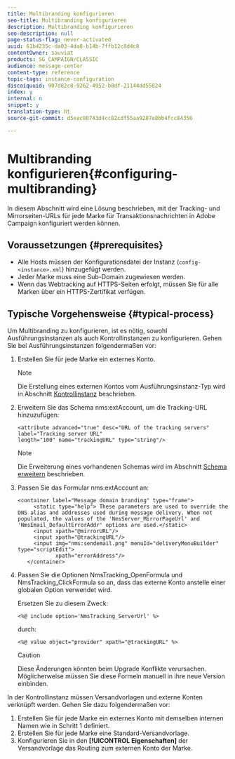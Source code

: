 ```yaml
---
title: Multibranding konfigurieren
seo-title: Multibranding konfigurieren
description: Multibranding konfigurieren
seo-description: null
page-status-flag: never-activated
uuid: 61b4235c-da03-4da8-b14b-7ffb12c8d4c8
contentOwner: sauviat
products: SG_CAMPAIGN/CLASSIC
audience: message-center
content-type: reference
topic-tags: instance-configuration
discoiquuid: 907d82c8-9262-4952-b8df-21144dd55824
index: y
internal: n
snippet: y
translation-type: ht
source-git-commit: d5eac80743d4cc82cdf55aa9287e8bb4fcc84356

---
```



# Multibranding konfigurieren{#configuring-multibranding}

In diesem Abschnitt wird eine Lösung beschrieben, mit der Tracking- und Mirrorseiten-URLs für jede Marke für Transaktionsnachrichten in Adobe Campaign konfiguriert werden können.

## Voraussetzungen {#prerequisites}

* Alle Hosts müssen der Konfigurationsdatei der Instanz (`config-<instance>.xml`) hinzugefügt werden.
* Jeder Marke muss eine Sub-Domain zugewiesen werden.
* Wenn das Webtracking auf HTTPS-Seiten erfolgt, müssen Sie für alle Marken über ein HTTPS-Zertifikat verfügen.

## Typische Vorgehensweise {#typical-process}

Um Multibranding zu konfigurieren, ist es nötig, sowohl Ausführungsinstanzen als auch Kontrollinstanzen zu konfigurieren. Gehen Sie bei Ausführungsinstanzen folgendermaßen vor:

1. Erstellen Sie für jede Marke ein externes Konto.

   >[!NOTE]
   >
   >Die Erstellung eines externen Kontos vom Ausführungsinstanz-Typ wird in Abschnitt [Kontrollinstanz](../../message-center/using/creating-a-shared-connection.md#control-instance) beschrieben.

1. Erweitern Sie das Schema nms:extAccount, um die Tracking-URL hinzuzufügen:

   ```
   <attribute advanced="true" desc="URL of the tracking servers" label="Tracking server URL"
   length="100" name="trackingURL" type="string"/>
   ```

   >[!NOTE]
   >
   >Die Erweiterung eines vorhandenen Schemas wird im Abschnitt [Schema erweitern](../../configuration/using/extending-a-schema.md) beschrieben.

1. Passen Sie das Formular nms:extAccount an:

   ```
   <container label="Message domain branding" type="frame">
        <static type="help"> These parameters are used to override the DNS alias and addresses used during message delivery. When not populated, the values of the 'NmsServer_MirrorPageUrl' and 'NmsEmail_DefaultErrorAddr' options are used.</static>
        <input xpath="@mirrorURL"/>
        <input xpath="@trackingURL"/>
        <input img="nms:sendemail.png" menuId="deliveryMenuBuilder" type="scriptEdit">
               xpath="errorAddress"/>
      </container>
   ```

1. Passen Sie die Optionen NmsTracking_OpenFormula und NmsTracking_ClickFormula so an, dass das externe Konto anstelle einer globalen Option verwendet wird.

   Ersetzen Sie zu diesem Zweck:

   ```
   <%@ include option='NmsTracking_ServerUrl' %>
   ```

   durch:

   ```
   <%@ value object="provider" xpath="@trackingURL" %>
   ```

   >[!CAUTION]
   >
   >Diese Änderungen könnten beim Upgrade Konflikte verursachen. Möglicherweise müssen Sie diese Formeln manuell in ihre neue Version einbinden.

In der Kontrollinstanz müssen Versandvorlagen und externe Konten verknüpft werden. Gehen Sie dazu folgendermaßen vor:

1. Erstellen Sie für jede Marke ein externes Konto mit demselben internen Namen wie in Schritt 1 definiert.
1. Erstellen Sie für jede Marke eine Standard-Versandvorlage.
1. Konfigurieren Sie in den **[!UICONTROL Eigenschaften]** der Versandvorlage das Routing zum externen Konto der Marke.

